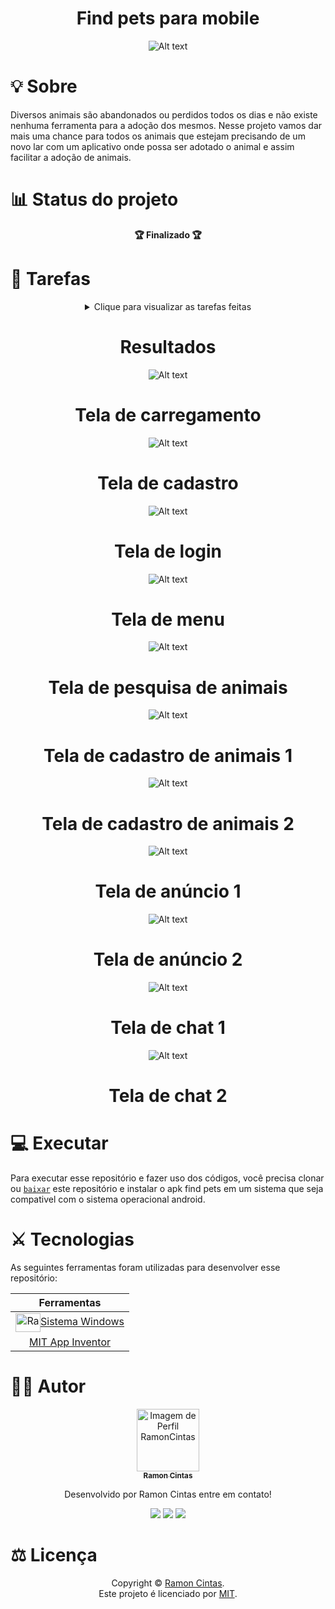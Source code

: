 <div align="center">
  <b><h1>Find pets para mobile</h1></b>
  
![Alt text](./Find-Pets.png "Optional title")
</div>

##

<div align="eight">
  <b><h1>💡 Sobre</h1></b>
</div>

Diversos animais são abandonados ou perdidos todos os dias e não existe nenhuma ferramenta para a adoção dos mesmos. Nesse projeto vamos dar mais uma chance para todos os animais que estejam precisando de um novo lar com um aplicativo onde possa ser adotado o animal e assim facilitar a adoção de animais.

##

<div align="eight">
  <b><h1>📊 Status do projeto</h1></b>
</div>

<div align="center">
  <b>🏆 Finalizado 🏆</b>
</div>

##

<div align="eight">
  <b><h1>🎯 Tarefas</h1></b>
</div>

<div align="center">
<details>
<summary>Clique para visualizar as tarefas feitas</summary>

|      Estado      |     Plataforma   |                 Tarefa                |
|      :---:       |       :---:      |                  :---:                |
|:heavy_check_mark:|:computer:        |Cadastro de animais  |
|:heavy_check_mark:|:computer:        |Cadastro de usuários  |
|:heavy_check_mark:|:computer:        |Tela de anúncios  |
|:heavy_check_mark:|:computer:        |Chat de conversas |


</details>
</div>

##

<div align="center">
  <b><h1>Resultados</h1></b>
</div>

<div align="center">
  
![Alt text](./Tela-de-carregamento.png "Optional title")
# Tela de carregamento
  
![Alt text](./Tela-de-cadastro.png "Optional title")
# Tela de cadastro

![Alt text](./Tela-de-login.png "Optional title")
# Tela de login

![Alt text](./Tela-de-menu.png "Optional title")
# Tela de menu

![Alt text](./Tela-de-pesquisa-de-animais.png "Optional title")
# Tela de pesquisa de animais

![Alt text](./Tela-de-cadastro-de-animais1.png "Optional title")
# Tela de cadastro de animais 1

![Alt text](./Tela-de-cadastro-de-animais2.png "Optional title")
# Tela de cadastro de animais 2

![Alt text](./Tela-de-anuncio1.png "Optional title")
# Tela de anúncio 1

![Alt text](./Tela-de-anuncio2.png "Optional title")
# Tela de anúncio 2

![Alt text](./Tela-de-chat1.png "Optional title")
# Tela de chat 1

![Alt text](./Tela-de-chat2.png "Optional title")
# Tela de chat 2

</div>

##

<div align="eight">
  <b><h1>💻 Executar</h1></b>
</div>

Para executar esse repositório e fazer uso dos códigos, você precisa clonar ou [`baixar`](https://github.com/RamonCintas/Find-Pets-Mobile/archive/refs/heads/main.zip) este repositório e instalar o apk find pets em um sistema que seja compativel com o sistema operacional android.

##

<div align="eight">
  <b><h1>⚔️ Tecnologias</h1></b>
</div>

As seguintes ferramentas foram utilizadas para desenvolver esse repositório:

<div align="center">

|Ferramentas|
|:-:|
|<img align="center" alt="Ramon-Windows" height="30" width="40" src="https://cdn.jsdelivr.net/gh/devicons/devicon/icons/windows8/windows8-original.svg">[Sistema Windows](https://www.microsoft.com/pt-br/windows)|
|[MIT App Inventor](https://appinventor.mit.edu/)|
</div>

##

<div align="eight">
  <b><h1> 👨‍💻 Autor</h1></b>
</div>

<div align="center">

<a href="https://github.com/RamonCintas">
 <img src="https://github.com/RamonCintas.png" width="100px;" alt="Imagem de Perfil RamonCintas"/>
 <br/>
 <sub><b>Ramon Cintas</b></sub>
</a>

Desenvolvido por Ramon Cintas entre em contato!

 <a href="https://github.com/RamonCintas" target="_blank"><img src="https://img.shields.io/badge/GitHub-100000?style=for-the-badge&logo=github&logoColor=white" target="_blank"></a> 
 <a href = "mailto:ramoncg.oficial2018@gmail.com"><img src="https://img.shields.io/badge/Gmail-D14836?style=for-the-badge&logo=gmail&logoColor=white" target="_blank"></a>
 <a href="https://www.linkedin.com/in/ramon-cg/" target="_blank"><img src="https://img.shields.io/badge/-LinkedIn-%230077B5?style=for-the-badge&logo=linkedin&logoColor=white" target="_blank"></a>

</div>

##

<div align="eight">
  <b><h1>⚖️ Licença</h1></b>
</div>

<div align="center">

Copyright © [Ramon Cintas](https://github.com/RamonCintas).<br />
Este projeto é licenciado por [MIT](./LICENSE).

</div>

